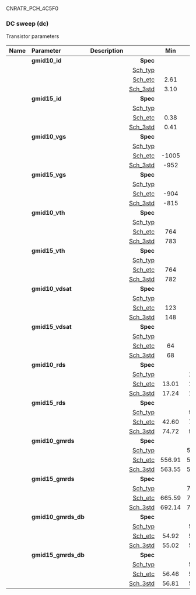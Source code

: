 CNRATR_PCH_4C5F0

### DC sweep (dc)

Transistor parameters



|**Name**|**Parameter**|**Description**| |**Min**|**Typ**|**Max**| Unit|
|:---|:---|:---|---:|:---:|:---:|:---:| ---:|
||**gmid10\_id** || **Spec**  |  | **0.00** |  | **uA** |
| | | |<a href='results/dc_Sch_typical.html'>Sch_typ</a>| | 3.19 |  | |
| | | |<a href='results/dc_Sch_etc.html'>Sch_etc</a>|2.61 | 3.33 | 4.33 | |
| | | |<a href='results/dc_Sch_mc.html'>Sch_3std</a>|3.10 | 3.19 | 3.29 | |
||**gmid15\_id** || **Spec**  |  | **0.00** |  | **uA** |
| | | |<a href='results/dc_Sch_typical.html'>Sch_typ</a>| | 0.52 |  | |
| | | |<a href='results/dc_Sch_etc.html'>Sch_etc</a>|0.38 | 0.65 | 1.16 | |
| | | |<a href='results/dc_Sch_mc.html'>Sch_3std</a>|0.41 | 0.52 | 0.62 | |
||**gmid10\_vgs** || **Spec**  |  | **0** |  | **mV** |
| | | |<a href='results/dc_Sch_typical.html'>Sch_typ</a>| | -942 |  | |
| | | |<a href='results/dc_Sch_etc.html'>Sch_etc</a>|-1005 | -965 | -907 | |
| | | |<a href='results/dc_Sch_mc.html'>Sch_3std</a>|-952 | -942 | -932 | |
||**gmid15\_vgs** || **Spec**  |  | **0** |  | **mV** |
| | | |<a href='results/dc_Sch_typical.html'>Sch_typ</a>| | -797 |  | |
| | | |<a href='results/dc_Sch_etc.html'>Sch_etc</a>|-904 | -849 | -733 | |
| | | |<a href='results/dc_Sch_mc.html'>Sch_3std</a>|-815 | -796 | -776 | |
||**gmid10\_vth** || **Spec**  |  | **0** |  | **mV** |
| | | |<a href='results/dc_Sch_typical.html'>Sch_typ</a>| | 793 |  | |
| | | |<a href='results/dc_Sch_etc.html'>Sch_etc</a>|764 | 808 | 835 | |
| | | |<a href='results/dc_Sch_mc.html'>Sch_3std</a>|783 | 792 | 802 | |
||**gmid15\_vth** || **Spec**  |  | **0** |  | **mV** |
| | | |<a href='results/dc_Sch_typical.html'>Sch_typ</a>| | 791 |  | |
| | | |<a href='results/dc_Sch_etc.html'>Sch_etc</a>|764 | 812 | 844 | |
| | | |<a href='results/dc_Sch_mc.html'>Sch_3std</a>|782 | 791 | 800 | |
||**gmid10\_vdsat** || **Spec**  |  | **0** |  | **mV** |
| | | |<a href='results/dc_Sch_typical.html'>Sch_typ</a>| | 150 |  | |
| | | |<a href='results/dc_Sch_etc.html'>Sch_etc</a>|123 | 140 | 152 | |
| | | |<a href='results/dc_Sch_mc.html'>Sch_3std</a>|148 | 150 | 152 | |
||**gmid15\_vdsat** || **Spec**  |  | **0** |  | **mV** |
| | | |<a href='results/dc_Sch_typical.html'>Sch_typ</a>| | 74 |  | |
| | | |<a href='results/dc_Sch_etc.html'>Sch_etc</a>|64 | 72 | 78 | |
| | | |<a href='results/dc_Sch_mc.html'>Sch_3std</a>|68 | 74 | 79 | |
||**gmid10\_rds** || **Spec**  |  | **0.00** |  | **MOhm** |
| | | |<a href='results/dc_Sch_typical.html'>Sch_typ</a>| | 17.71 |  | |
| | | |<a href='results/dc_Sch_etc.html'>Sch_etc</a>|13.01 | 17.09 | 21.90 | |
| | | |<a href='results/dc_Sch_mc.html'>Sch_3std</a>|17.24 | 17.73 | 18.22 | |
||**gmid15\_rds** || **Spec**  |  | **0.00** |  | **MOhm** |
| | | |<a href='results/dc_Sch_typical.html'>Sch_typ</a>| | 91.32 |  | |
| | | |<a href='results/dc_Sch_etc.html'>Sch_etc</a>|42.60 | 77.41 | 115.76 | |
| | | |<a href='results/dc_Sch_mc.html'>Sch_3std</a>|74.72 | 91.90 | 109.08 | |
||**gmid10\_gmrds** || **Spec**  |  | **0.00** |  | **V** |
| | | |<a href='results/dc_Sch_typical.html'>Sch_typ</a>| | 564.97 |  | |
| | | |<a href='results/dc_Sch_etc.html'>Sch_etc</a>|556.91 | 565.11 | 573.91 | |
| | | |<a href='results/dc_Sch_mc.html'>Sch_3std</a>|563.55 | 564.89 | 566.24 | |
||**gmid15\_gmrds** || **Spec**  |  | **0.00** |  | **V** |
| | | |<a href='results/dc_Sch_typical.html'>Sch_typ</a>| | 709.44 |  | |
| | | |<a href='results/dc_Sch_etc.html'>Sch_etc</a>|665.59 | 731.23 | 751.03 | |
| | | |<a href='results/dc_Sch_mc.html'>Sch_3std</a>|692.14 | 708.97 | 725.79 | |
||**gmid10\_gmrds\_db** || **Spec**  |  | **0.00** |  | **dB** |
| | | |<a href='results/dc_Sch_typical.html'>Sch_typ</a>| | 55.04 |  | |
| | | |<a href='results/dc_Sch_etc.html'>Sch_etc</a>|54.92 | 55.04 | 55.18 | |
| | | |<a href='results/dc_Sch_mc.html'>Sch_3std</a>|55.02 | 55.04 | 55.06 | |
||**gmid15\_gmrds\_db** || **Spec**  |  | **0.00** |  | **dB** |
| | | |<a href='results/dc_Sch_typical.html'>Sch_typ</a>| | 57.02 |  | |
| | | |<a href='results/dc_Sch_etc.html'>Sch_etc</a>|56.46 | 57.28 | 57.51 | |
| | | |<a href='results/dc_Sch_mc.html'>Sch_3std</a>|56.81 | 57.01 | 57.22 | |

